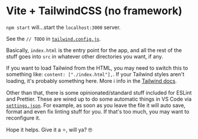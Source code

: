 # Vite + TailwindCSS (no framework)

`npm start` will...start the `localhost:3000` server.

See the `// TODO` in [`tailwind.config.js`](./tailwind.config.js).

Basically, `index.html` is the entry point for the app, and all the rest of the stuff goes into `src` in whatever other directories you want, if any.

If you want to load Tailwind from the HTML, you may need to switch this to something like: `content: ["./index.html"],`. If your Tailwind styles aren't loading, it's probably something here. More ℹ️ info in the [Tailwind docs](https://tailwindcss.com/docs/content-configuration).

Other than that, there is some opinionated/standard stuff included for ESLint and Prettier. These are wired up to do some automatic things in VS Code via [`settings.json`](./.vscode/settings.json). For example, as soon as you leave the file it will auto save, format and even fix linting stuff for you. If that's too much, you may want to reconfigure it.

Hope it helps. Give it a ⭐, will ya? 🤓
